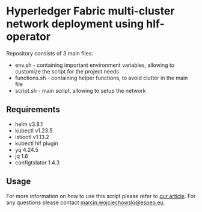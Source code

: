 # Hyperledger Fabric multi-cluster network deployment using hlf-operator

Repository consists of 3 main files:

- env.sh - containing important environment variables, allowing to customize the script for the project needs
- functions.sh - containing helper functions, to avoid clutter in the main file
- script.sh - main script, allowing to setup the network

## Requirements

- helm v3.8.1
- kubectl v1.23.5
- istioctl v1.13.2
- kubectl hlf plugin
- yq 4.24.5
- jq 1.6
- configtxlator 1.4.3

## Usage

For more information on how to use this script please refer to [our article](https://espeoblockchain.com/blog/hyperledger-fabric-network-on-kubernetes).
For any questions please contact [marcin.wojciechowski@espeo.eu](mailto:marcin.wojciechowski@espeo.eu).
